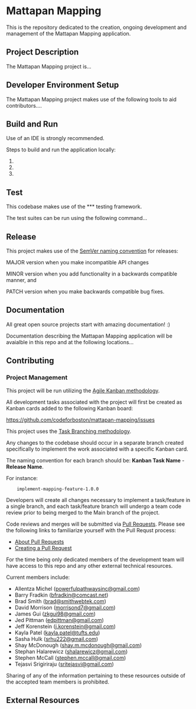 # Mattapan Mapping

This is the repository dedicated to the creation, ongoing development and management of the Mattapan Mapping application.

## Project Description

The Mattapan Mapping project is...

## Developer Environment Setup

The Mattapan Mapping project makes use of the following tools to aid contributors....

Build and Run
-----

Use of an IDE is strongly recommended.

Steps to build and run the application locally:

1. 

2. 
        
3. 


Test
-----
This codebase makes use of the *** testing framework. 

The test suites can be run using the following command...

## Release

This project makes use of the [SemVer naming convention](https://semver.org/) for releases:

MAJOR version when you make incompatible API changes

MINOR version when you add functionality in a backwards compatible manner, and

PATCH version when you make backwards compatible bug fixes.

## Documentation

All great open source projects start with amazing documentation! :)

Documentation describing the Mattapan Mapping application will be avaialble in this repo and at the following locations... 

## Contributing

### Project Management

This project will be run utilizing the [Agile Kanban methodology](https://www.atlassian.com/agile/kanban).

All development tasks associated with the project will first be created as Kanban cards added to the following Kanban board:

https://github.com/codeforboston/mattapan-mapping/issues

This project uses the [Task Branching methodology](https://www.atlassian.com/agile/software-development/branching).

Any changes to the codebase should occur in a separate branch created specifically to implement the work associated with a specific Kanban card.

The naming convention for each branch should be: **Kanban Task Name** - **Release Name**.

For instance: 

        implement-mapping-feature-1.0.0
        

Developers will create all changes necessary to implement a task/feature in a single branch, and each task/feature branch 
will undergo a team code review prior to being merged to the Main branch of the project.

Code reviews and merges will be submitted via [Pull Requests](https://github.com/features/code-review/).
Please see the following links to familiarize yourself with the Pull Requst process:

* [About Pull Requests](https://docs.github.com/en/free-pro-team@latest/github/collaborating-with-issues-and-pull-requests/about-pull-requests)
* [Creating a Pull Request](https://docs.github.com/en/free-pro-team@latest/github/collaborating-with-issues-and-pull-requests/creating-a-pull-request)

For the time being only dedicated members of the development team will have access to this repo and any other external technical resources.

Current members include:

- Allentza Michel (powerfulpathwaysinc@gmail.com)
- Barry Fradkin (bfradkin@comcast.net)
- Brad Smith (brad@smithwebtek.com)
- David Morrison (morrisond7@gmail.com)
- James Gui (zkgui98@gmail.com)
- Jed Pittman (edpittman@gmail.com)
- Jeff Korenstein (j.korenstein@gmail.com)
- Kayla Patel (kayla.patel@tufts.edu)
- Sasha Hulk (srhu222@gmail.com)
- Shay McDonough (shay.m.mcdonough@gmail.com)
- Stephan Halarewicz (shalarewicz@gmail.com)
- Stephen McCall (stephen.mccall@gmail.com)
- Tejasvi Srigiriraju (sritejasvi@gmail.com)

Sharing of any of the information pertaining to these resources outside of the accepted team members is prohibited.

## External Resources


